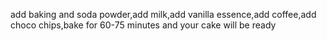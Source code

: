 add baking and soda powder,add milk,add vanilla essence,add coffee,add choco chips,bake for 60-75 minutes and your cake will be ready